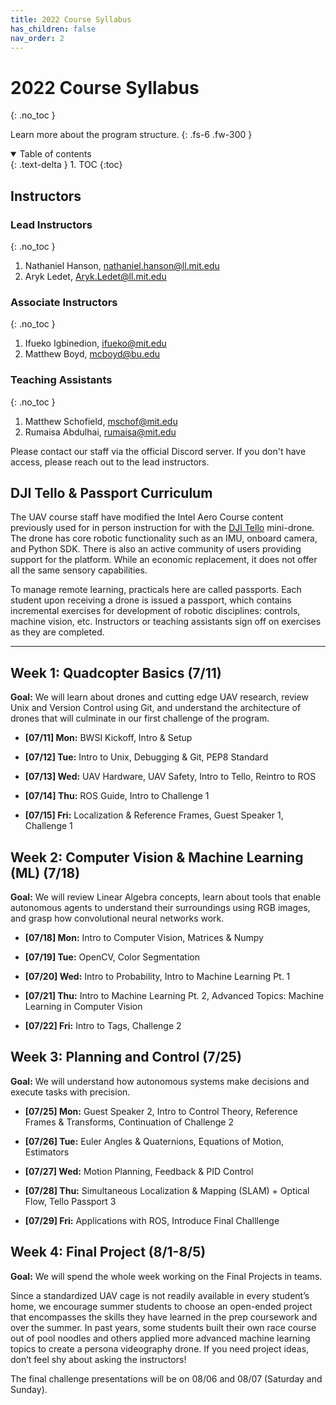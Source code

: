 ```yaml
---
title: 2022 Course Syllabus
has_children: false
nav_order: 2
---
```


# 2022 Course Syllabus
{: .no_toc }

Learn more about the program structure.
{: .fs-6 .fw-300 }

<details open markdown="block">
  <summary>
    Table of contents
  </summary>
  {: .text-delta }
1. TOC
{:toc}
</details>

## Instructors

### Lead Instructors
{: .no_toc }

1. Nathaniel Hanson, [nathaniel.hanson@ll.mit.edu](mailto:nathaniel.hanson@ll.mit.edu)
2. Aryk Ledet, [Aryk.Ledet@ll.mit.edu](mailto:Aryk.Ledet@ll.mit.edu)

### Associate Instructors
{: .no_toc }

1. Ifueko Igbinedion, [ifueko@mit.edu](mailto:ifueko@mit.edu)
2. Matthew Boyd, [mcboyd@bu.edu](mailto:mcboyd@bu.edu)

### Teaching Assistants
{: .no_toc }

1. Matthew Schofield, [mschof@mit.edu](mailto:mschof@mit.edu)
2. Rumaisa Abdulhai, [rumaisa@mit.edu](mailto:rumaisa@mit.edu)

Please contact our staff via the official Discord server. If you don't have access, please reach out to the lead instructors.

## DJI Tello & Passport Curriculum

The UAV course staff have modified the Intel Aero Course content previously used for in person instruction for with the [DJI Tello](https://www.ryzerobotics.com/tello) mini-drone. The drone has core robotic functionality such as an IMU, onboard camera, and Python SDK. There is also an active community of users providing support for the platform. While an economic replacement, it does not offer all the same sensory capabilities.

To manage remote learning, practicals here are called passports. Each student upon receiving a drone is issued a passport, which contains incremental exercises for development of robotic disciplines: controls, machine vision, etc. Instructors or teaching assistants sign off on exercises as they are completed.

---

## Week 1: Quadcopter Basics (7/11)

**Goal:** We will learn about drones and cutting edge UAV research, review Unix and Version Control using Git, and understand the architecture of drones that will culminate in our first challenge of the program.

- **\[07/11\] Mon:** BWSI Kickoff, Intro & Setup

- **\[07/12\] Tue:** Intro to Unix, Debugging & Git, PEP8 Standard

- **\[07/13\] Wed:** UAV Hardware, UAV Safety, Intro to Tello, Reintro to ROS

- **\[07/14\] Thu:** ROS Guide, Intro to Challenge 1

- **\[07/15\] Fri:** Localization & Reference Frames, Guest Speaker 1, Challenge 1

## Week 2: Computer Vision & Machine Learning (ML) (7/18)

**Goal:** We will review Linear Algebra concepts, learn about tools that enable autonomous agents to understand their surroundings using RGB images, and grasp how convolutional neural networks work.

- **\[07/18\] Mon:** Intro to Computer Vision, Matrices & Numpy

- **\[07/19\] Tue:** OpenCV, Color Segmentation

- **\[07/20\] Wed:** Intro to Probability, Intro to Machine Learning Pt. 1

- **\[07/21\] Thu:** Intro to Machine Learning Pt. 2, Advanced Topics: Machine Learning in Computer Vision

- **\[07/22\] Fri:** Intro to Tags, Challenge 2

## Week 3: Planning and Control (7/25)

**Goal:** We will understand how autonomous systems make decisions and execute tasks with precision.

- **\[07/25\] Mon:** Guest Speaker 2, Intro to Control Theory, Reference Frames & Transforms, Continuation of Challenge 2

- **\[07/26\] Tue:** Euler Angles & Quaternions, Equations of Motion, Estimators

- **\[07/27\] Wed:** Motion Planning, Feedback & PID Control

- **\[07/28\] Thu:** Simultaneous Localization & Mapping (SLAM) + Optical Flow, Tello Passport 3

- **\[07/29\] Fri:** Applications with ROS, Introduce Final Challlenge

## Week 4: Final Project (8/1-8/5)

**Goal:** We will spend the whole week working on the Final Projects in teams.

Since a standardized UAV cage is not readily available in every student’s home, we encourage summer students to choose an open-ended project that encompasses the skills they have learned in the prep coursework and over the summer. In past years, some students built their own race course out of pool noodles and others applied more advanced machine learning topics to create a persona videography drone. If you need project ideas, don’t feel shy about asking the instructors!

The final challenge presentations will be on 08/06 and 08/07 (Saturday and Sunday).